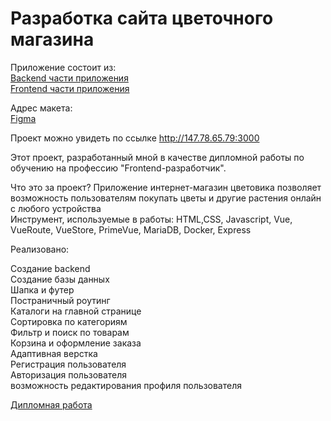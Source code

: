 <h1>Разработка сайта цветочного магазина</h1>
Приложение состоит из:<br>
<a href="https://github.com/lavrenoff/diplomgb/tree/main/backend">Backend части приложения</a><br>
<a href="https://github.com/lavrenoff/diplomgb/tree/main/frontend">Frontend части приложения</a>

Адрес макета:<br>
<a href="https://www.figma.com/file/b6AD6GW2AGDs1DzlQSOdMN/Flawka_vl-(Copy)-(Copy)?type=design&node-id=0-1&mode=design&t=kuX1E3oDkjWmAjzm-0" target="_blank">Figma</a>

Проект можно увидеть по ссылке <a href="http://147.78.65.79:3000" target="_blank">http://147.78.65.79:3000</a>

Этот проект, разработанный мной в качестве дипломной работы по обучению на профессию "Frontend-разработчик". 

Что это за проект?
Приложение интернет-магазин цветовика позволяет возможность пользователям покупать цветы и другие растения онлайн с любого устройства<br>
Инструмент, используемые в работы:
HTML,CSS, Javascript, Vue, VueRoute, VueStore, PrimeVue, MariaDB, Docker, Express

<p>Реализовано:</p>
Создание backend<br>
Создание базы данных<br>
Шапка и футер<br>
Постраничный роутинг<br>
Каталоги на главной странице<br>
Сортировка по категориям<br>
Фильтр и поиск по товарам<br>
Корзина и оформление заказа<br>
Адаптивная верстка<br>
Регистрация пользователя<br>
Авторизация пользователя<br>
возможность редактирования профиля пользователя<br>

<a href="https://docs.google.com/document/d/1qAkOYlRQtIQ9q2VIKyPQKj2NnNG9p-91ycsl4GQ_yaY/edit?usp=sharing" target="_blank">Дипломная работа</a>






